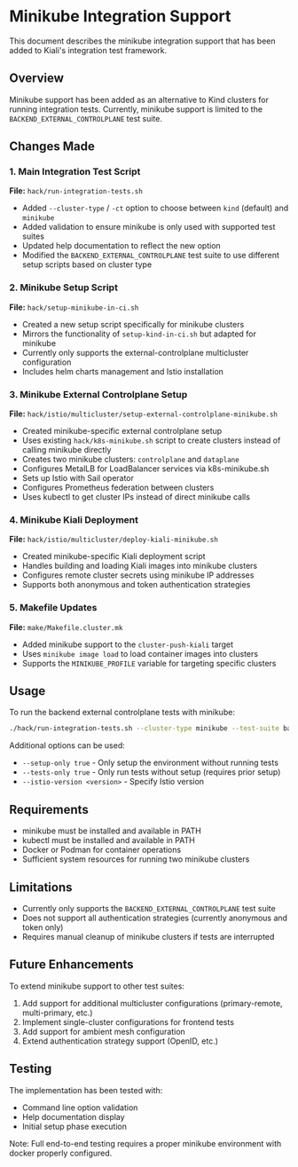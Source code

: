# Minikube Integration Support

This document describes the minikube integration support that has been added to Kiali's integration test framework.

## Overview

Minikube support has been added as an alternative to Kind clusters for running integration tests. Currently, minikube support is limited to the `BACKEND_EXTERNAL_CONTROLPLANE` test suite.

## Changes Made

### 1. Main Integration Test Script

**File:** `hack/run-integration-tests.sh`

- Added `--cluster-type` / `-ct` option to choose between `kind` (default) and `minikube`
- Added validation to ensure minikube is only used with supported test suites
- Updated help documentation to reflect the new option
- Modified the `BACKEND_EXTERNAL_CONTROLPLANE` test suite to use different setup scripts based on cluster type

### 2. Minikube Setup Script

**File:** `hack/setup-minikube-in-ci.sh`

- Created a new setup script specifically for minikube clusters
- Mirrors the functionality of `setup-kind-in-ci.sh` but adapted for minikube
- Currently only supports the external-controlplane multicluster configuration
- Includes helm charts management and Istio installation

### 3. Minikube External Controlplane Setup

**File:** `hack/istio/multicluster/setup-external-controlplane-minikube.sh`

- Created minikube-specific external controlplane setup
- Uses existing `hack/k8s-minikube.sh` script to create clusters instead of calling minikube directly
- Creates two minikube clusters: `controlplane` and `dataplane`
- Configures MetalLB for LoadBalancer services via k8s-minikube.sh
- Sets up Istio with Sail operator
- Configures Prometheus federation between clusters
- Uses kubectl to get cluster IPs instead of direct minikube calls

### 4. Minikube Kiali Deployment

**File:** `hack/istio/multicluster/deploy-kiali-minikube.sh`

- Created minikube-specific Kiali deployment script
- Handles building and loading Kiali images into minikube clusters
- Configures remote cluster secrets using minikube IP addresses
- Supports both anonymous and token authentication strategies

### 5. Makefile Updates

**File:** `make/Makefile.cluster.mk`

- Added minikube support to the `cluster-push-kiali` target
- Uses `minikube image load` to load container images into clusters
- Supports the `MINIKUBE_PROFILE` variable for targeting specific clusters

## Usage

To run the backend external controlplane tests with minikube:

```bash
./hack/run-integration-tests.sh --cluster-type minikube --test-suite backend-external-controlplane
```

Additional options can be used:
- `--setup-only true` - Only setup the environment without running tests
- `--tests-only true` - Only run tests without setup (requires prior setup)
- `--istio-version <version>` - Specify Istio version

## Requirements

- minikube must be installed and available in PATH
- kubectl must be installed and available in PATH
- Docker or Podman for container operations
- Sufficient system resources for running two minikube clusters

## Limitations

- Currently only supports the `BACKEND_EXTERNAL_CONTROLPLANE` test suite
- Does not support all authentication strategies (currently anonymous and token only)
- Requires manual cleanup of minikube clusters if tests are interrupted

## Future Enhancements

To extend minikube support to other test suites:

1. Add support for additional multicluster configurations (primary-remote, multi-primary, etc.)
2. Implement single-cluster configurations for frontend tests
3. Add support for ambient mesh configuration
4. Extend authentication strategy support (OpenID, etc.)

## Testing

The implementation has been tested with:
- Command line option validation
- Help documentation display
- Initial setup phase execution

Note: Full end-to-end testing requires a proper minikube environment with docker properly configured.
